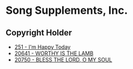 # Song Supplements, Inc.

## Copyright Holder

- [251 - I'm Happy Today](/hymns/251.md)
- [20641 - WORTHY IS THE LAMB](/hymns/20641.md)
- [20750 - BLESS THE LORD, O MY SOUL](/hymns/20750.md)

